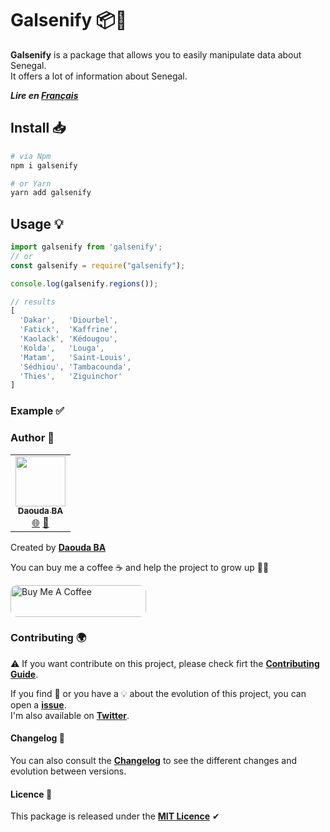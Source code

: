 # Galsenify 📦💫

**Galsenify** is a package that allows you to easily manipulate data about Senegal.  
It offers a lot of information about Senegal.

***Lire en [Français](assets/translate/FR.md)***

## Install 📥

```bash
# via Npm
npm i galsenify
```

```bash
# or Yarn
yarn add galsenify
```

## Usage 💡

```js
import galsenify from 'galsenify';
// or
const galsenify = require("galsenify");

console.log(galsenify.regions());

// results
[
  'Dakar',   'Diourbel',
  'Fatick',  'Kaffrine',
  'Kaolack', 'Kédougou',
  'Kolda',   'Louga',
  'Matam',   'Saint-Louis',
  'Sédhiou', 'Tambacounda',
  'Thies',   'Ziguinchor'
]
```

### Example ✅

### Author 🌟

<table>
  <tr>
    <td align="center">
        <a href="https://github.com/daoodaba975">
            <img src="https://avatars.githubusercontent.com/daoodaba975" width="80px;" alt=""/>
            <br/>
            <sub><b>Daouda BA</b></sub>
        </a>
            <br/>
        <a href="https://daooda.dev" title="Website">🌐</a>
        <a href="https://twitter.com/daoodaba975" title="Twitter">🐤</a>
    </td>
  </tr>
</table>

Created by **[Daouda BA](https://github.com/daoodaba975)**

You can buy me a coffee ☕ and help the project to grow up 🙌🏾

<a href="https://www.buymeacoffee.com/daoodaba975" target="_blank"><img src="https://cdn.buymeacoffee.com/buttons/lato-orange.png" alt="Buy Me A Coffee" style="height: 51px !important;width: 217px !important; border-radius: 10px;" ></a>

### Contributing 🌍

⚠️ If you want contribute on this project, please check firt the **[Contributing Guide](data/CONTRIBUTING.md)**.

If you find 🐞 or you have a 💡 about the evolution of this project, you can open a **[issue](https://github.com/daoodaba975/galsenify/issues/new)**.  
I'm also available on **[Twitter](https://twitter.com/daoodaba975)**.

#### Changelog 🔁

You can also consult the **[Changelog](data/CHANGELOG.md)** to see the different changes and evolution between versions.

#### Licence 🎫

This package is released under the **[MIT Licence](data/LICENCE.md)** ✔
